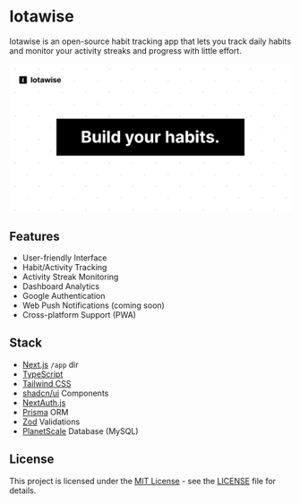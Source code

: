 # Iotawise

Iotawise is an open-source habit tracking app that lets you track daily habits and monitor your activity streaks and progress with little effort.

![og image](/public/og.jpg)

## Features

- User-friendly Interface
- Habit/Activity Tracking
- Activity Streak Monitoring
- Dashboard Analytics
- Google Authentication
- Web Push Notifications (coming soon)
- Cross-platform Support (PWA)

## Stack

- [Next.js](https://nextjs.org) `/app` dir
- [TypeScript](https://www.typescriptlang.org)
- [Tailwind CSS](https://tailwindcss.com)
- [shadcn/ui](https://ui.shadcn.com) Components
- [NextAuth.js](https://next-auth.js.org)
- [Prisma](https://www.prisma.io) ORM
- [Zod](https://zod.dev) Validations
- [PlanetScale](https://planetscale.com) Database (MySQL)

## License

This project is licensed under the [MIT License](https://opensource.org/licenses/MIT) - see the [LICENSE](LICENSE) file for details.
